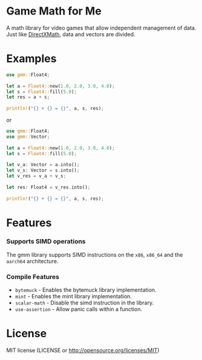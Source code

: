 # Game Math for Me
A math library for video games that allow independent management of data.
Just like [DirectXMath](https://github.com/microsoft/DirectXMath), data and vectors are divided.

# Examples
```rust
use gmm::Float4;
 
let a = Float4::new(1.0, 2.0, 3.0, 4.0);
let s = Float4::fill(5.0);
let res = a + s;
 
println!("{} + {} = {}", a, s, res);
```

or

```rust
use gmm::Float4;
use gmm::Vector;
 
let a = Float4::new(1.0, 2.0, 3.0, 4.0);
let s = Float4::fill(5.0);
 
let v_a: Vector = a.into();
let v_s: Vector = s.into();
let v_res = v_a + v_s;
 
let res: Float4 = v_res.into();
 
println!("{} + {} = {}", a, s, res);
```


# Features
### Supports SIMD operations
The gmm library supports SIMD instructions on the `x86`, `x86_64` and the `aarch64` architecture.

### Compile Features
- `bytemuck` - Enables the bytemuck library implementation.
- `mint` - Enables the mint library implementation.
- `scalar-math` - Disable the simd instruction in the library.
- `use-assertion` - Allow panic calls within a function.

# License
MIT license (LICENSE or http://opensource.org/licenses/MIT)
